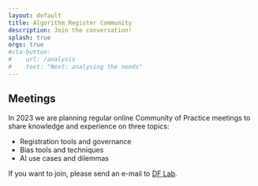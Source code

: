 ```yaml
---
layout: default
title: Algorithm Register Community
description: Join the conversation!
splash: true
orgs: true
#cta-button:
#    url: /analysis
#    text: "Next: analysing the needs"
---
```

## Meetings

In 2023 we are planning regular online Community of Practice meetings to share knowledge and experience on three topics:

- Registration tools and governance
- Bias tools and techniques
- AI use cases and dilemmas

If you want to join, please send an e-mail to [DF Lab]().